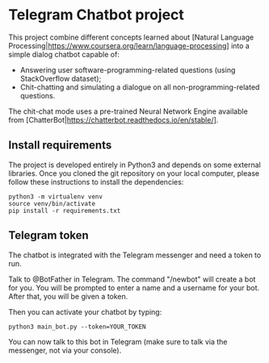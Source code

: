 # Telegram Chatbot project

This project combine different concepts learned about [Natural Language Processing|https://www.coursera.org/learn/language-processing] into a simple dialog chatbot capable of:

* Answering user software-programming-related questions (using StackOverflow dataset);
* Chit-chatting and simulating a dialogue on all non-programming-related questions.

The chit-chat mode uses a pre-trained Neural Network Engine available from [ChatterBot|https://chatterbot.readthedocs.io/en/stable/].

## Install requirements

The project is developed entirely in Python3 and depends on some external libraries. Once you cloned the git repository on your local computer, please follow these instructions to install the dependencies:

```
python3 -m virtualenv venv
source venv/bin/activate
pip install -r requirements.txt
```

## Telegram token

The chatbot is integrated with the Telegram messenger and need a token to run.

Talk to @BotFather in Telegram. The command "/newbot" will create a bot for you. You will be prompted to enter a name and a username for your bot. After that, you will be given a token.

Then you can activate your chatbot by typing:

```
python3 main_bot.py --token=YOUR_TOKEN
```

You can now talk to this bot in Telegram (make sure to talk via the messenger, not via your console).